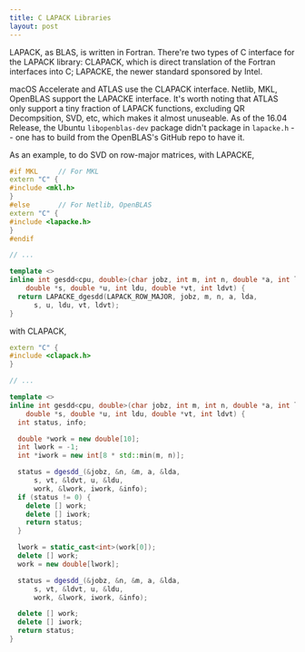 ```yaml
---
title: C LAPACK Libraries
layout: post
---
```


<script type="text/javascript" src="https://cdnjs.cloudflare.com/ajax/libs/mathjax/2.7.0/MathJax.js?config=TeX-AMS-MML_HTMLorMML"></script>
<script type="text/x-mathjax-config">MathJax.Hub.Config({tex2jax: {inlineMath: [['$','$'], ['\\(','\\)']]}});</script>

LAPACK, as BLAS, is written in Fortran. There're two types of C interface for the LAPACK library: CLAPACK, which is direct translation of the Fortran interfaces into C; LAPACKE, the newer standard sponsored by Intel.

macOS Accelerate and ATLAS use the CLAPACK interface. Netlib, MKL, OpenBLAS support the LAPACKE interface. It's worth noting that ATLAS only support a tiny fraction of LAPACK functions, excluding QR Decompsition, SVD, etc, which makes it almost unuseable. As of the 16.04 Release, the Ubuntu `libopenblas-dev` package didn't package in `lapacke.h` -- one has to build from the OpenBLAS's GitHub repo to have it.

As an example, to do SVD on row-major matrices, with LAPACKE,

```c++
#if MKL     // For MKL
extern "C" {
#include <mkl.h>
}
#else       // For Netlib, OpenBLAS
extern "C" {
#include <lapacke.h>
}
#endif

// ...

template <>
inline int gesdd<cpu, double>(char jobz, int m, int n, double *a, int lda,
    double *s, double *u, int ldu, double *vt, int ldvt) {
  return LAPACKE_dgesdd(LAPACK_ROW_MAJOR, jobz, m, n, a, lda,
      s, u, ldu, vt, ldvt);
}
```

with CLAPACK,

```c++
extern "C" {
#include <clapack.h>
}

// ...

template <>
inline int gesdd<cpu, double>(char jobz, int m, int n, double *a, int lda,
    double *s, double *u, int ldu, double *vt, int ldvt) {
  int status, info;

  double *work = new double[10];
  int lwork = -1;
  int *iwork = new int[8 * std::min(m, n)];

  status = dgesdd_(&jobz, &n, &m, a, &lda,
      s, vt, &ldvt, u, &ldu,
      work, &lwork, iwork, &info);
  if (status != 0) {
    delete [] work;
    delete [] iwork;
    return status;
  }

  lwork = static_cast<int>(work[0]);
  delete [] work;
  work = new double[lwork];

  status = dgesdd_(&jobz, &n, &m, a, &lda,
      s, vt, &ldvt, u, &ldu,
      work, &lwork, iwork, &info);

  delete [] work;
  delete [] iwork;
  return status;
}
```
